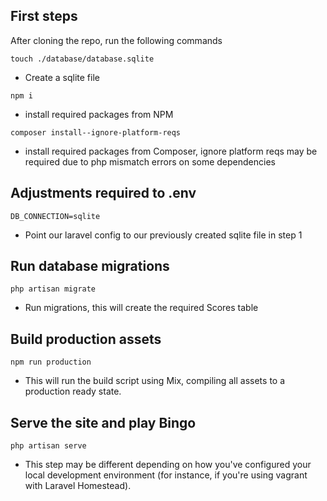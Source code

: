 ## First steps
After cloning the repo, run the following commands

`touch ./database/database.sqlite` 
  - Create a sqlite file

`npm i`
  - install required packages from NPM

`composer install--ignore-platform-reqs`
  - install required packages from Composer, ignore platform reqs may be required due to php mismatch errors on some dependencies

## Adjustments required to .env
`DB_CONNECTION=sqlite` 
  - Point our laravel config to our previously created sqlite file in step 1

## Run database migrations
`php artisan migrate`
  - Run migrations, this will create the required Scores table

## Build production assets
`npm run production`
  - This will run the build script using Mix, compiling all assets to a production ready state.

## Serve the site and play Bingo
 `php artisan serve`
  - This step may be different depending on how you've configured your local development environment (for instance, if you're using vagrant with Laravel Homestead).
